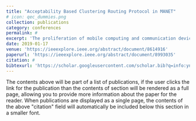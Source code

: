 ```yaml
---
title: "Acceptability Based Clustering Routing Protocol in MANET"
# icon: qec_dummies.png
collection: publications
category: conferences
permalink: #
excerpt: 'The proliferation of mobile computing and communication devices are driving a revolutionary change in our information society. Among all the applications and services run by mobile devices, network connections and corresponding data services are without doubt the most demanded services by mobile users. A MANET is a continuously self-configuring, infrastructure-less network of mobile devices connected without wires, which makes it ideal for the present scenario. But, due to lack of any centralized infrastructure and access to trusted authorities, the security in MANET poses a huge threat. The prominent routing protocols we know are generally designed for environments where the nodes within a network are non-malicious. Due to the vulnerable nature of the mobile ad hoc network, there are numerous security threats that disturb its development. We propose a routing protocol called Acceptability Based Clustering Routing Protocol (ABCP) for MANETs, which ensures secure routing through the network: by electing a Cluster head on the basis of Acceptability score, after which a node only communicates to that secure Admin node.'
date: 2019-01-17
venue: 'https://ieeexplore.ieee.org/abstract/document/8614916'
paperurl: 'https://ieeexplore.ieee.org/abstract/document/8993035'
citation: #
bibtexurl: 'https://scholar.googleusercontent.com/scholar.bib?q=info:ynVvOesu78oJ:scholar.google.com/&output=citation&scisdr=CgJN25qjEIuy7q_ig_o:AAZF9b8AAAAAaBjkm_rjbbIr517K2af4slAYIP8&scisig=AAZF9b8AAAAAaBjkm7DDdyuEAZYXFt2CvLs8SrM&scisf=4&ct=citation&cd=-1&hl=en'
---
```


The contents above will be part of a list of publications, if the user clicks the link for the publication than the contents of section will be rendered as a full page, allowing you to provide more information about the paper for the reader. When publications are displayed as a single page, the contents of the above "citation" field will automatically be included below this section in a smaller font.

